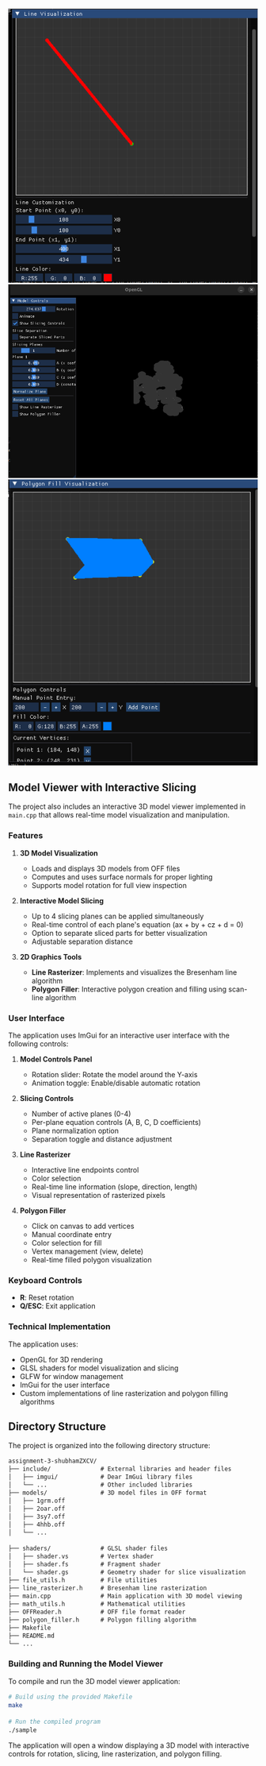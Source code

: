 
![line](pics/line.png)
![slicing the mesh](pics/slice.png)
![polygon](pics/poly.png)


## Model Viewer with Interactive Slicing

The project also includes an interactive 3D model viewer implemented in `main.cpp` that allows real-time model visualization and manipulation.

### Features

1. **3D Model Visualization**
   - Loads and displays 3D models from OFF files
   - Computes and uses surface normals for proper lighting
   - Supports model rotation for full view inspection

2. **Interactive Model Slicing**
   - Up to 4 slicing planes can be applied simultaneously
   - Real-time control of each plane's equation (ax + by + cz + d = 0)
   - Option to separate sliced parts for better visualization
   - Adjustable separation distance

3. **2D Graphics Tools**
   - **Line Rasterizer**: Implements and visualizes the Bresenham line algorithm
   - **Polygon Filler**: Interactive polygon creation and filling using scan-line algorithm

### User Interface

The application uses ImGui for an interactive user interface with the following controls:

1. **Model Controls Panel**
   - Rotation slider: Rotate the model around the Y-axis
   - Animation toggle: Enable/disable automatic rotation

2. **Slicing Controls**
   - Number of active planes (0-4)
   - Per-plane equation controls (A, B, C, D coefficients)
   - Plane normalization option
   - Separation toggle and distance adjustment

3. **Line Rasterizer**
   - Interactive line endpoints control
   - Color selection
   - Real-time line information (slope, direction, length)
   - Visual representation of rasterized pixels

4. **Polygon Filler**
   - Click on canvas to add vertices
   - Manual coordinate entry
   - Color selection for fill
   - Vertex management (view, delete)
   - Real-time filled polygon visualization

### Keyboard Controls

- **R**: Reset rotation
- **Q/ESC**: Exit application

### Technical Implementation

The application uses:
- OpenGL for 3D rendering
- GLSL shaders for model visualization and slicing
- GLFW for window management
- ImGui for the user interface
- Custom implementations of line rasterization and polygon filling algorithms

## Directory Structure

The project is organized into the following directory structure:

```
assignment-3-shubhamZXCV/
├── include/              # External libraries and header files
│   ├── imgui/            # Dear ImGui library files
│   └── ...               # Other included libraries
├── models/               # 3D model files in OFF format
│   ├── 1grm.off
│   ├── 2oar.off
│   ├── 3sy7.off
│   ├── 4hhb.off
│   └── ...

├── shaders/              # GLSL shader files
│   ├── shader.vs         # Vertex shader
│   ├── shader.fs         # Fragment shader
│   └── shader.gs         # Geometry shader for slice visualization
├── file_utils.h          # File utilities
├── line_rasterizer.h     # Bresenham line rasterization
├── main.cpp              # Main application with 3D model viewing
├── math_utils.h          # Mathematical utilities
├── OFFReader.h           # OFF file format reader
├── polygon_filler.h      # Polygon filling algorithm
├── Makefile
├── README.md
└── ...
```

### Building and Running the Model Viewer

To compile and run the 3D model viewer application:

```bash
# Build using the provided Makefile
make

# Run the compiled program
./sample
```

The application will open a window displaying a 3D model with interactive controls for rotation, slicing, line rasterization, and polygon filling.




